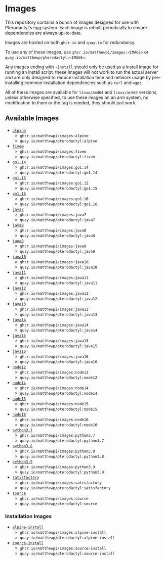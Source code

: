 # Images
This repository contains a bunch of images designed for use with Pterodactyl's egg system.  Each image is rebuilt
periodically to ensure dependencies are always up-to-date.

Images are hosted on both `ghcr.io` and `quay.io` for redundancy.

To use any of these images, use `ghcr.io/matthewpi/images:<IMAGE>` or `quay.io/matthewp/pterodactyl:<IMAGE>`.

Any images ending with `-install` should only be used as a install image for running an install script, these images
will not work to run the actual server and are only designed to reduce installation time and network usage by
pre-installing common installation dependencies such as `curl` and `wget`.

All of these images are available for `linux/amd64` and `linux/arm64` versions, unless otherwise specified, to use
these images on an arm system, no modification to them or the tag is needed, they should just work.

## Available Images
- [`alpine`](https://github.com/matthewpi/images/tree/master/alpine)
  - `ghcr.io/matthewpi/images:alpine`
  - `quay.io/matthewp/pterodactyl:alpine`
- [`fivem`](https://github.com/matthewpi/images/tree/master/fivem)
  - `ghcr.io/matthewpi/images:fivem`
  - `quay.io/matthewp/pterodactyl:fivem`
- [`go1.14`](https://github.com/matthewpi/images/tree/master/go1.14)
  - `ghcr.io/matthewpi/images:go1.14`
  - `quay.io/matthewp/pterodactyl:go1.14`
- [`go1.15`](https://github.com/matthewpi/images/tree/master/go1.15)
  - `ghcr.io/matthewpi/images:go1.15`
  - `quay.io/matthewp/pterodactyl:go1.15`
- [`go1.16`](https://github.com/matthewpi/images/tree/master/go1.16)
  - `ghcr.io/matthewpi/images:go1.16`
  - `quay.io/matthewp/pterodactyl:go1.16`
- [`java7`](https://github.com/matthewpi/images/tree/master/java7)
  - `ghcr.io/matthewpi/images:java7`
  - `quay.io/matthewp/pterodactyl:java7`
- [`java8`](https://github.com/matthewpi/images/tree/master/java8)
  - `ghcr.io/matthewpi/images:java8`
  - `quay.io/matthewp/pterodactyl:java8`
- [`java9`](https://github.com/matthewpi/images/tree/master/java9)
  - `ghcr.io/matthewpi/images:java9`
  - `quay.io/matthewp/pterodactyl:java9`
- [`java10`](https://github.com/matthewpi/images/tree/master/java10)
  - `ghcr.io/matthewpi/images:java10`
  - `quay.io/matthewp/pterodactyl:java10`
- [`java11`](https://github.com/matthewpi/images/tree/master/java11)
  - `ghcr.io/matthewpi/images:java11`
  - `quay.io/matthewp/pterodactyl:java11`
- [`java12`](https://github.com/matthewpi/images/tree/master/java12)
  - `ghcr.io/matthewpi/images:java12`
  - `quay.io/matthewp/pterodactyl:java12`
- [`java13`](https://github.com/matthewpi/images/tree/master/java13)
  - `ghcr.io/matthewpi/images:java13`
  - `quay.io/matthewp/pterodactyl:java13`
- [`java14`](https://github.com/matthewpi/images/tree/master/java14)
  - `ghcr.io/matthewpi/images:java14`
  - `quay.io/matthewp/pterodactyl:java14`
- [`java15`](https://github.com/matthewpi/images/tree/master/java15)
  - `ghcr.io/matthewpi/images:java15`
  - `quay.io/matthewp/pterodactyl:java15`
- [`java16`](https://github.com/matthewpi/images/tree/master/java16)
  - `ghcr.io/matthewpi/images:java16`
  - `quay.io/matthewp/pterodactyl:java16`
- [`node12`](https://github.com/matthewpi/images/tree/master/node12)
  - `ghcr.io/matthewpi/images:node12`
  - `quay.io/matthewp/pterodactyl:node12`
- [`node14`](https://github.com/matthewpi/images/tree/master/node14)
  - `ghcr.io/matthewpi/images:node14`
  - `quay.io/matthewp/pterodactyl:node14`
- [`node15`](https://github.com/matthewpi/images/tree/master/node15)
  - `ghcr.io/matthewpi/images:node15`
  - `quay.io/matthewp/pterodactyl:node15`
- [`node16`](https://github.com/matthewpi/images/tree/master/node16)
  - `ghcr.io/matthewpi/images:node16`
  - `quay.io/matthewp/pterodactyl:node16`
- [`python3.7`](https://github.com/matthewpi/images/tree/master/python3.7)
  - `ghcr.io/matthewpi/images:python3.7`
  - `quay.io/matthewp/pterodactyl:python3.7`
- [`python3.8`](https://github.com/matthewpi/images/tree/master/python3.8)
  - `ghcr.io/matthewpi/images:python3.8`
  - `quay.io/matthewp/pterodactyl:python3.8`
- [`python3.9`](https://github.com/matthewpi/images/tree/master/python3.9)
  - `ghcr.io/matthewpi/images:python3.9`
  - `quay.io/matthewp/pterodactyl:python3.9`
- [`satisfactory`](https://github.com/matthewpi/images/tree/master/satisfactory)
  - `ghcr.io/matthewpi/images:satisfactory`
  - `quay.io/matthewp/pterodactyl:satisfactory`
- [`source`](https://github.com/matthewpi/images/tree/master/source)
  - `ghcr.io/matthewpi/images:source`
  - `quay.io/matthewp/pterodactyl:source`

### Installation Images
- [`alpine-install`](https://github.com/matthewpi/images/tree/master/alpine-install)
  - `ghcr.io/matthewpi/images:alpine-install`
  - `quay.io/matthewp/pterodactyl:alpine-install`
- [`source-install`](https://github.com/matthewpi/images/tree/master/source-install)
  - `ghcr.io/matthewpi/images:source-install`
  - `quay.io/matthewp/pterodactyl:source-install`
